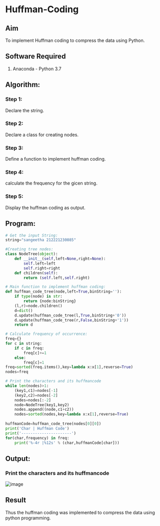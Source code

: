 # Huffman-Coding
## Aim
To implement Huffman coding to compress the data using Python.

## Software Required
1. Anaconda - Python 3.7

## Algorithm:
### Step 1:
Declare the string.

### Step 2:
Declare a class for creating nodes.

### Step 3:
Define a function to implement huffman coding.

### Step 4:
calculate the frequency for the gicen string.

### Step 5:
Display the huffman coding as output.

 
## Program:

``` Python
# Get the input String:
string="sangeetha 212221230085"

#Creating tree nodes:
class NodeTree(object):
    def __init__(self,left=None,right=None):
        self.left=left
        self.right=right
    def children(self):
        return (self.left,self.right)

# Main function to implement huffman coding:
def huffman_code_tree(node,left=True,binString=''):
    if type(node) is str:
        return {node:binString}
    (l,r)=node.children()
    d=dict()
    d.update(huffman_code_tree(l,True,binString+'0'))
    d.update(huffman_code_tree(r,False,binString+'1'))
    return d

# Calculate frequency of occurrence:
freq={}
for c in string:
    if c in freq:
        freq[c]+=1
    else:
        freq[c]=1
freq=sorted(freq.items(),key=lambda x:x[1],reverse=True)
nodes=freq

# Print the characters and its huffmancode
while len(nodes)>1:
    (key1,c1)=nodes[-1]
    (key2,c2)=nodes[-2]
    nodes=nodes[:-2]
    node=NodeTree(key1,key2)
    nodes.append((node,c1+c2))
    nodes=sorted(nodes,key=lambda x:x[1],reverse=True)
    
huffmanCode=huffman_code_tree(nodes[0][0])
print('Char | Huffman Code')
print('----------------------')
for(char,frequency) in freq:
    print('%-4r |%12s' % (char,huffmanCode[char]))

```
## Output:

### Print the characters and its huffmancode
![image](https://github.com/sangeethak15-AI/Huffman-Coding/assets/93992063/5d132735-349a-4df0-bd1b-463c9b3415fe)




## Result
Thus the huffman coding was implemented to compress the data using python programming.
